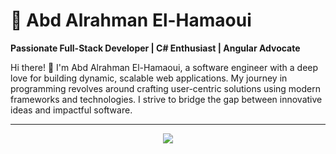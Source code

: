 
# 🌟 Abd Alrahman El-Hamaoui  

**Passionate Full-Stack Developer | C# Enthusiast | Angular Advocate**

Hi there! 👋 I'm Abd Alrahman El-Hamaoui, a software engineer with a deep love for building dynamic, scalable web applications. My journey in programming revolves around crafting user-centric solutions using modern frameworks and technologies. I strive to bridge the gap between innovative ideas and impactful software.

---
<div style="display:flex;flex-direction:row;justify-content:center;">
  <img src="https://readme-stats-pied-ten.vercel.app/api/top-langs/?username=karlof002&theme=dark&langs_count=19&layout=compact&card_width=350" />
</div>
